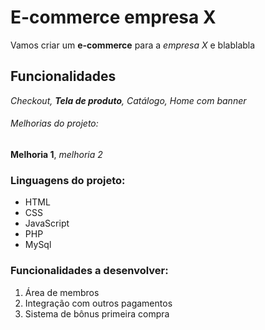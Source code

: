 # E-commerce empresa X

Vamos criar um **e-commerce** para a *empresa X* e blablabla

## Funcionalidades

_Checkout, **Tela de produto**, Catálogo, Home com banner_

###### Melhorias do projeto:

__Melhoria 1__, _melhoria 2_

### Linguagens do projeto:

* HTML
* CSS
* JavaScript
* PHP
* MySql

### Funcionalidades a desenvolver:

1. Área de membros
2. Integração com outros pagamentos
3. Sistema de bônus primeira compra